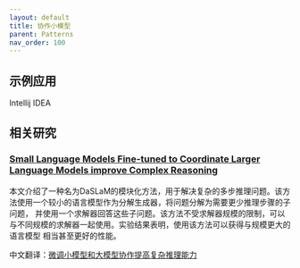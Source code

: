 ```yaml
---
layout: default
title: 协作小模型
parent: Patterns
nav_order: 100
---
```


## 示例应用

Intellij IDEA

## 相关研究

### [Small Language Models Fine-tuned to Coordinate Larger Language Models improve Complex Reasoning](https://arxiv.org/abs/2310.18338)

>
本文介绍了一种名为DaSLaM的模块化方法，用于解决复杂的多步推理问题。该方法使用一个较小的语言模型作为分解生成器，将问题分解为需要更少推理步骤的子问题，
并使用一个求解器回答这些子问题。该方法不受求解器规模的限制，可以与不同规模的求解器一起使用。实验结果表明，使用该方法可以获得与规模更大的语言模型
相当甚至更好的性能。
 
中文翻译：[微调小模型和大模型协作提高复杂推理能力](https://mp.weixin.qq.com/s/UkBpbz0VdJEfP1XJgpImWw)
